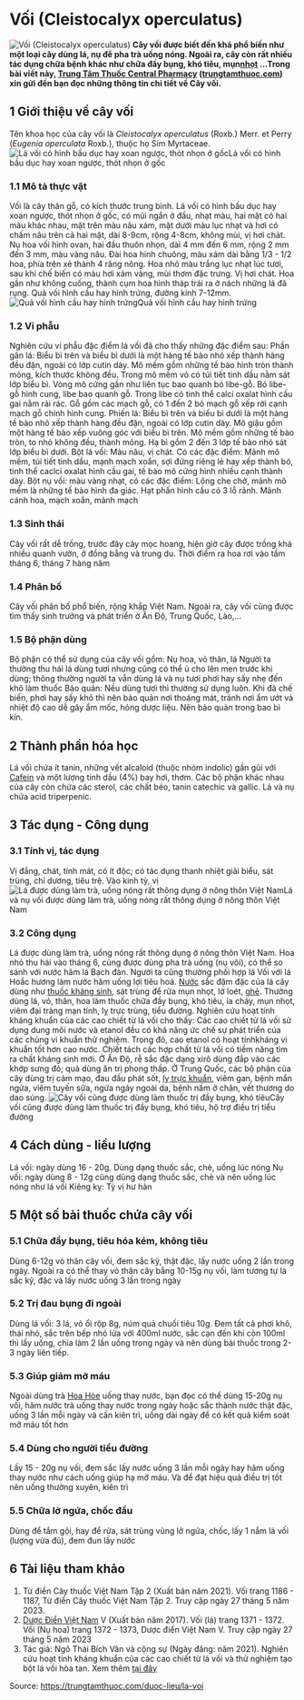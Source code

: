 # Vối (Cleistocalyx operculatus)

![Vối \(Cleistocalyx operculatus\)](https://trungtamthuoc.com/images/others/cay-voi-00-6477.jpg)
**Cây vối được biết đến khá phổ biến như một loại cây dùng lá, nụ để pha trà uống nóng. Ngoài ra, cây còn rất nhiều tác dụng chữa bệnh khác như chữa đầy bụng, khó tiêu, mụn[nhọt](https://trungtamthuoc.com/bai-viet/nhot "nhọt") ...Trong bài viết này, [Trung Tâm Thuốc Central Pharmacy](https://trungtamthuoc.com/ "Trung Tâm Thuốc Central Pharmacy") ([trungtamthuoc.com](https://trungtamthuoc.com/ "trungtamthuoc.com")) xin gửi đến bạn đọc những thông tin chi tiết về Cây vối.**
##  1 Giới thiệu về cây vối 
Tên khoa học của cây vối là  _Cleistocalyx operculatus_ (Roxb.) Merr. et Perry (_Eugenia operculata_ Roxb.), thuộc họ Sim Myrtaceae.
![Lá vối có hình bầu dục hay xoan ngược, thót nhọn ở gốc](https://trungtamthuoc.com/images/item/cay-voi-3.jpg)Lá vối có hình bầu dục hay xoan ngược, thót nhọn ở gốc
### 1.1 Mô tả thực vật
Vối là cây thân gỗ, có kích thước trung bình.
Lá vối có hình bầu dục hay xoan ngược, thót nhọn ở gốc, có mũi ngắn ở đầu, nhạt màu, hai mặt có hai màu khác nhau, mặt trên màu nâu xám, mặt dưới màu lục nhạt và hơi có chấm nâu trên cả hai mặt, dài 8-9cm, rộng 4-8cm, không mùi, vị hơi chát.
Nụ hoa vối hình ovan, hai đầu thuôn nhọn, dài 4 mm đến 6 mm, rộng 2 mm đến 3 mm, màu vàng nâu. Đài hoa hinh chuông, màu xám dài bằng 1/3 - 1/2 hoa, phía trên xẻ thành 4 răng nông. Hoa nhỏ màu trắng lục nhạt lúc tươi, sau khi chế biến có màu hơi xám vàng, mùi thơm đặc trưng. Vị hơi chát. Hoa gần như không cuống, thành cụm hoa hình tháp trái ra ở nách những lá đã rụng.
Quả vối hình cầu hay hình trứng, đường kính 7-12mm.
![Quả vối hình cầu hay hình trứng](https://trungtamthuoc.com/images/item/cay-voi-2.jpg)Quả vối hình cầu hay hình trứng
### 1.2 Vi phẫu
Nghiên cứu vi phẫu đặc điểm lá vối đã cho thấy những đặc điểm sau:
Phần gân lá: Biểu bì trên và biểu bì dưới là một hàng tế bào nhỏ xếp thành hàng đều đặn, ngoài có lớp cutin dày. Mô mềm gồm những tế bào hình tròn thành mỏng, kích thước không đều. Trong mô mềm vỏ có túi tiết tinh dầu nằm sát lớp biểu bì. Vòng mô cứng gần như liên tục bao quanh bó libe-gỗ. Bó libe-gỗ hình cung, libe bao quanh gỗ. Trong libe có tinh thể calci oxalat hình cầu gai nằm rải rác. Gỗ gồm các mạch gỗ, có 1 đến 2 bỏ mạch gỗ xếp rời cạnh mạch gỗ chính hình cung. 
Phiến lá: Biểu bì trên và biểu bì dưới là một hàng tế bào nhỏ xếp thành hàng đều đặn, ngoài có lớp cutin dày. Mô giậu gồm một hàng tế bào xếp vuông góc với biểu bì trên. Mô mềm gồm những tế bào tròn, to nhỏ không đều, thành mỏng. Hạ bì gồm 2 đến 3 lớp tế bào nhỏ sát lớp biểu bì dưới.
Bột lá vối: Màu nâu, vị chát. Có các đặc điểm: Mảnh mô mềm, túi tiết tinh dầu, mạnh mạch xoắn, sợi đứng riêng lẻ hay xếp thành bó, tinh thể caclci oxalat hình cầu gai, tế bào mô cứng hình nhiều cạnh thành dày. Bột nụ vối: màu vàng nhạt, có các đặc điểm: Lông che chở, mảnh mô mềm là những tế bào hình đa giác. Hạt phấn hình cầu có 3 lỗ rãnh. Mảnh cánh hoa, mạch xoắn, mảnh mạch
### 1.3 Sinh thái
Cây vối rất dễ trồng, trước đây cây mọc hoang, hiện giờ cây được trồng khá nhiều quanh vườn, ở đồng bằng và trung du. Thời điểm ra hoa rơi vào tầm tháng 6, tháng 7 hàng năm
### 1.4 Phân bố
Cây vối phân bố phổ biến, rộng khắp Việt Nam. Ngoài ra, cây vối cũng được tìm thấy sinh trưởng và phát triển ở Ấn Độ, Trung Quốc, Lào,...
### 1.5 Bộ phận dùng
Bộ phận có thể sử dụng của cây vối gồm: Nụ hoa, vỏ thân, lá
Người ta thường thu hái lá dùng tươi nhưng cũng có thể ủ cho lên men trước khi dùng; thông thường người ta vẫn dùng lá và nụ tươi phơi hay sấy nhẹ đến khô làm thuốc
Bảo quản: Nếu dùng tươi thì thường sử dụng luôn. Khi đã chế biến, phơi hay sấy khô thì nên bảo quản nơi thoáng mát, tránh nơi ẩm ướt và nhiệt độ cao dễ gây ẩm mốc, hỏng dược liệu. Nên bảo quản trong bao bì kín.
##  2 Thành phần hóa học
Lá vối chứa ít tanin, những vết alcaloid (thuộc nhóm indolic) gần gũi với [Cafein](https://trungtamthuoc.com/hoat-chat/cafein "Cafein") và một lượng tinh dầu (4%) bay hơi, thơm. Các bộ phận khác nhau của cây còn chứa các sterol, các chất béo, tanin catechic và gallic. Lá và nụ chứa acid triperpenic. 
##  3 Tác dụng - Công dụng
### 3.1 Tính vị, tác dụng
Vị đắng, chát, tính mát, có ít độc; có tác dụng thanh nhiệt giải biểu, sát trùng, chỉ dương, tiêu trệ.
Vào kinh tỳ, vị
![Lá được dùng làm trà, uống nóng rất thông dụng ở nông thôn Việt Nam](https://trungtamthuoc.com/images/item/cay-voi-1.jpg)Lá và nụ vối được dùng làm trà, uống nóng rất thông dụng ở nông thôn Việt Nam
### 3.2 Công dụng
Lá được dùng làm trà, uống nóng rất thông dụng ở nông thôn Việt Nam. Hoa nhỏ thu hái vào tháng 6, cũng được dùng pha trà uống (nụ vôi), có thể so sánh với nước hãm lá Bạch đàn. Người ta cũng thường phối hợp lá Vối với lá Hoắc hương làm nước hãm uống lợi tiêu hoá. [Nước](https://trungtamthuoc.com/hoat-chat/nuoc "Nước") sắc đậm đặc của lá cây dùng như [thuốc kháng sinh](https://trungtamthuoc.com/thuoc-khang-sinh "thuốc kháng sinh"), sát trùng để rửa mụn nhọt, lở loét, [ghẻ](https://trungtamthuoc.com/bai-viet/benh-ghe "ghẻ"). Thường dùng lá, vỏ, thân, hoa làm thuốc chữa đầy bụng, khó tiêu, ỉa chảy, mụn nhọt, viêm đại tràng mạn tính, lỵ trực trùng, tiểu đường.
Nghiên cứu hoạt tính kháng khuẩn của các cao chiết từ lá vối cho thấy: Các cao chiết từ lá vối sử dụng dung môi nước và etanol đều có khá năng ức chế sự phát triển cúa các chủng vi khuẩn thử nghiệm. Trong đó, cao etanol có hoạt tínhkháng vi khuẩn tốt hơn cao nước. Chiết tách các hợp chất từ lá vối có tiềm năng tìm ra chất kháng sinh mới. 
Ở Ấn Độ, rễ sắc đặc dạng xirô dùng đắp vào các khớp sưng đỏ; quả dùng ăn trị phong thấp. 
Ở Trung Quốc, các bộ phận của cây dùng trị cảm mạo, đau đầu phát sốt, [lỵ trực khuẩn](https://trungtamthuoc.com/bai-viet/benh-ly-truc-khuan "lỵ trực khuẩn"), viêm gan, bệnh mẩn ngứa, viêm tuyến sữa, ngứa ngáy ngoài da, bệnh nấm ở chân, vết thương do dao súng. 
![Cây vối cũng được dùng làm thuốc trị đầy bụng, khó tiêu](https://trungtamthuoc.com/images/item/cay-voi-4.jpg)Cây vối cũng được dùng làm thuốc trị đầy bụng, khó tiêu, hộ trợ điều trị tiểu đường
##  4 Cách dùng - liều lượng
Lá vối: ngày dùng 16 - 20g. Dùng dạng thuốc sắc, chè, uống lúc nóng
Nụ vối: ngày dùng 8 - 12g cũng dùng dạng thuốc sắc, chè và nên uống lúc nóng như lá vối
Kiêng kỵ: Tỳ vị hư hàn
##  5 Một số bài thuốc chứa cây vối
### 5.1 Chữa đầy bụng, tiêu hóa kém, không tiêu
Dùng 6-12g vỏ thân cây vối, đem sắc kỹ, thật đặc, lấy nước uống 2 lần trong ngày. Ngoài ra có thể thay vỏ thân cây bằng 10-15g nụ vối, làm tương tự là sắc kỹ, đặc và lấy nước uống 3 lần trong ngày
### 5.2 Trị đau bụng đi ngoài
Dùng lá vối: 3 lá, vỏ ổi rộp 8g, núm quả chuối tiêu 10g. Đem tất cả phơi khô, thái nhỏ, sắc trên bếp nhỏ lửa với 400ml nước, sắc cạn đến khi còn 100ml thì lấy uống, chia làm 2 lần uống trong ngày và nên dùng bài thuốc trong 2-3 ngày liên tiếp. 
### 5.3 Giúp giảm mỡ máu
Ngoài dùng trà [Hoa Hòe](https://trungtamthuoc.com/hoat-chat/hoa-hoe "Hoa Hòe") uống thay nước, bạn đọc có thể dùng 15-20g nụ vối, hãm nước trà uống thay nước trong ngày hoặc sắc thành nước thật đặc, uống 3 lần mỗi ngày và cần kiên trì, uống dài ngày để có kết quả kiểm soát mỡ máu tốt hơn
### 5.4 Dùng cho người tiểu đường
Lấy 15 - 20g nụ vối, đem sắc lấy nước uống 3 lần mỗi ngày hay hãm uống thay nước như cách uống giúp hạ mỡ máu. Và để đạt hiệu quả điều trị tốt nên uống thường xuyên, kiên trì
### 5.5 Chữa lở ngứa, chốc đầu
Dùng để tắm gội, hay để rửa, sát trùng vùng lở ngứa, chốc, lấy 1 nắm lá vối (lượng vừa đủ), đem đun lấy nước 
##  6 Tài liệu tham khảo
1. Từ điển Cây thuốc Việt Nam Tập 2 (Xuất bản năm 2021). Vối trang 1186 - 1187, Từ điển Cây thuốc Việt Nam Tập 2. Truy cập ngày 27 tháng 5 năm 2023.
2. [Dược Điển Việt Nam](https://trungtamthuoc.com/bai-viet/duoc-dien-viet-nam "Dược Điển Việt Nam") V (Xuất bản năm 2017). Vối (lá) trang 1371 - 1372. Vối (Nụ hoa) trang 1372 - 1373, Dược điển Việt Nam V. Truy cập ngày 27 tháng 5 năm 2023
3. Tác giả: Ngô Thái Bích Vân và cộng sự (Ngày đăng: năm 2021). Nghiên cứu hoạt tính kháng khuẩn của các cao chiết từ lá vối và thử nghiệm tạo bột lá vối hòa tan. Xem thêm [tại đây](https://trungtamthuoc.com/pdf/tltk-cay-voi-trungtamthuoc.pdf)


Source: https://trungtamthuoc.com/duoc-lieu/la-voi